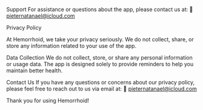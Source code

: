 Support
For assistance or questions about the app, please contact us at:
📧 pieternatanael@icloud.com

Privacy Policy

At Hemorrhoid, we take your privacy seriously. We do not collect, share, or store any information related to your use of the app.

Data Collection
We do not collect, store, or share any personal information or usage data. The app is designed solely to provide reminders to help you maintain better health.

Contact Us
If you have any questions or concerns about our privacy policy, please feel free to reach out to us via email at:
📧 pieternatanael@icloud.com

Thank you for using Hemorrhoid!
